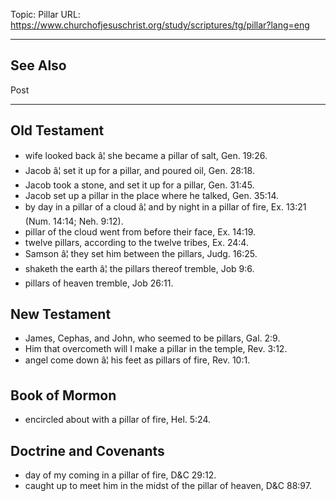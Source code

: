 Topic: Pillar
URL: https://www.churchofjesuschrist.org/study/scriptures/tg/pillar?lang=eng

---

## See Also

Post

---

## Old Testament

- wife looked back â¦ she became a pillar of salt, Gen. 19:26.
- Jacob â¦ set it up for a pillar, and poured oil, Gen. 28:18.
- Jacob took a stone, and set it up for a pillar, Gen. 31:45.
- Jacob set up a pillar in the place where he talked, Gen. 35:14.
- by day in a pillar of a cloud â¦ and by night in a pillar of fire, Ex. 13:21 (Num. 14:14; Neh. 9:12).
- pillar of the cloud went from before their face, Ex. 14:19.
- twelve pillars, according to the twelve tribes, Ex. 24:4.
- Samson â¦ they set him between the pillars, Judg. 16:25.
- shaketh the earth â¦ the pillars thereof tremble, Job 9:6.
- pillars of heaven tremble, Job 26:11.

## New Testament

- James, Cephas, and John, who seemed to be pillars, Gal. 2:9.
- Him that overcometh will I make a pillar in the temple, Rev. 3:12.
- angel come down â¦ his feet as pillars of fire, Rev. 10:1.

## Book of Mormon

- encircled about with a pillar of fire, Hel. 5:24.

## Doctrine and Covenants

- day of my coming in a pillar of fire, D&C 29:12.
- caught up to meet him in the midst of the pillar of heaven, D&C 88:97.

